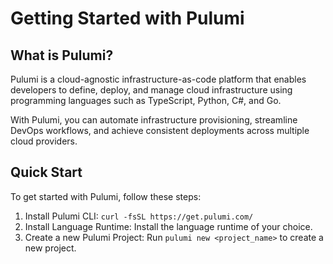 # Getting Started with Pulumi

## What is Pulumi?

Pulumi is a cloud-agnostic infrastructure-as-code platform that enables developers to define, deploy, and manage cloud infrastructure using programming languages such as TypeScript, Python, C#, and Go. 

With Pulumi, you can automate infrastructure provisioning, streamline DevOps workflows, and achieve consistent deployments across multiple cloud providers.

## Quick Start

To get started with Pulumi, follow these steps:

1. Install Pulumi CLI: ```curl -fsSL https://get.pulumi.com/```
2. Install Language Runtime: Install the language runtime of your choice.
3. Create a new Pulumi Project: Run ```pulumi new <project_name>``` to create a new project.